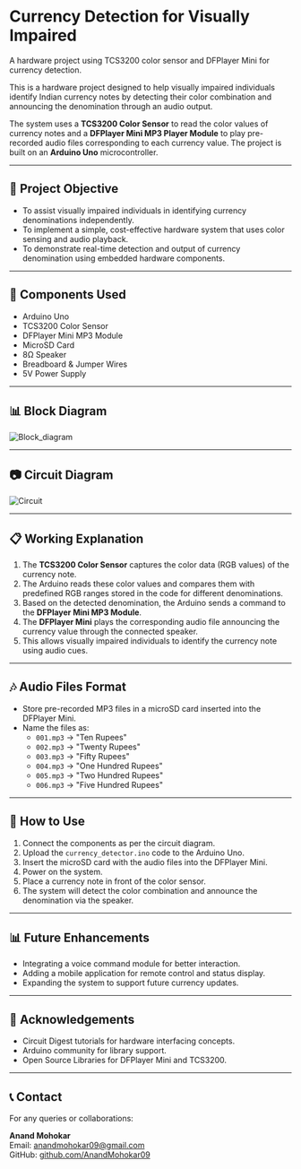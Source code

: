 # Currency Detection for Visually Impaired

A hardware project using TCS3200 color sensor and DFPlayer Mini for currency detection.

This is a hardware project designed to help visually impaired individuals identify Indian currency notes by detecting their color combination and announcing the denomination through an audio output.

The system uses a **TCS3200 Color Sensor** to read the color values of currency notes and a **DFPlayer Mini MP3 Player Module** to play pre-recorded audio files corresponding to each currency value. The project is built on an **Arduino Uno** microcontroller.

---

## 📖 Project Objective

- To assist visually impaired individuals in identifying currency denominations independently.
- To implement a simple, cost-effective hardware system that uses color sensing and audio playback.
- To demonstrate real-time detection and output of currency denomination using embedded hardware components.

---

## 🔧 Components Used

- Arduino Uno             
- TCS3200 Color Sensor   
- DFPlayer Mini MP3 Module
- MicroSD Card            
- 8Ω Speaker              
- Breadboard & Jumper Wires
- 5V Power Supply         

---

## 📊 Block Diagram
![Block_diagram](https://github.com/user-attachments/assets/f7cbc415-5cde-478b-83d7-4d87a4de3c5d)


---

## 📷 Circuit Diagram

![Circuit](https://github.com/user-attachments/assets/e88d20a5-53a9-4ea1-8f1c-e42f5c1967e3)


---

## 📋 Working Explanation

1. The **TCS3200 Color Sensor** captures the color data (RGB values) of the currency note.
2. The Arduino reads these color values and compares them with predefined RGB ranges stored in the code for different denominations.
3. Based on the detected denomination, the Arduino sends a command to the **DFPlayer Mini MP3 Module**.
4. The **DFPlayer Mini** plays the corresponding audio file announcing the currency value through the connected speaker.
5. This allows visually impaired individuals to identify the currency note using audio cues.

---

## 🎶 Audio Files Format

- Store pre-recorded MP3 files in a microSD card inserted into the DFPlayer Mini.
- Name the files as:
  - `001.mp3` → "Ten Rupees"
  - `002.mp3` → "Twenty Rupees"
  - `003.mp3` → "Fifty Rupees"
  - `004.mp3` → "One Hundred Rupees"
  - `005.mp3` → "Two Hundred Rupees"
  - `006.mp3` → "Five Hundred Rupees"

---

## 📝 How to Use

1. Connect the components as per the circuit diagram.
2. Upload the `currency_detector.ino` code to the Arduino Uno.
3. Insert the microSD card with the audio files into the DFPlayer Mini.
4. Power on the system.
5. Place a currency note in front of the color sensor.
6. The system will detect the color combination and announce the denomination via the speaker.

---

## 📊 Future Enhancements

- Integrating a voice command module for better interaction.
- Adding a mobile application for remote control and status display.
- Expanding the system to support future currency updates.

---

## 🙏 Acknowledgements

- Circuit Digest tutorials for hardware interfacing concepts.
- Arduino community for library support.
- Open Source Libraries for DFPlayer Mini and TCS3200.

---

## 📞 Contact

For any queries or collaborations:

**Anand Mohokar**  
Email: anandmohokar09@gmail.com  
GitHub: [github.com/AnandMohokar09](https://github.com/AnandMohokar09)






